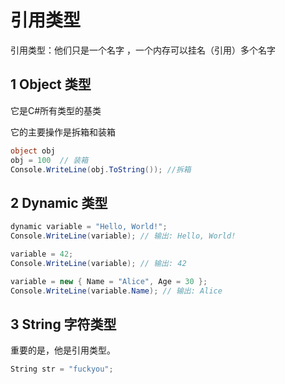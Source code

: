 # 引用类型
引用类型：他们只是一个名字 ，一个内存可以挂名（引用）多个名字
## 1 Object 类型 

它是C#所有类型的基类 

它的主要操作是拆箱和装箱  

``` c#
object obj
obj = 100  // 装箱 
Console.WriteLine(obj.ToString()); //拆箱
```

## 2 Dynamic 类型 

``` c#
dynamic variable = "Hello, World!";
Console.WriteLine(variable); // 输出: Hello, World!

variable = 42;
Console.WriteLine(variable); // 输出: 42

variable = new { Name = "Alice", Age = 30 };
Console.WriteLine(variable.Name); // 输出: Alice
```

## 3 String 字符类型 
重要的是，他是引用类型。

```c#
String str = "fuckyou";
```



